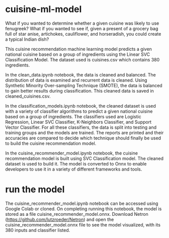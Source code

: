 # cuisine-ml-model

What if you wanted to determine whether a given cuisine was likely to use fenugreek? What if you wanted to see if, given a present of a grocery bag full of star anise, artichokes, cauliflower, and horseradish, you could create a typical Indian dish? 

This cuisine recommendation machine learning model predicts a given national cuisine based on a group of ingredients using the Linear SVC Classification Model. The dataset used is cuisines.csv which contains 380 ingredients. 

In the clean_data.ipynb notebook, the data is cleaned and balanced. The distribution of data is examined and recurrent data is cleaned. Using Synthetic Minority Over-sampling Technique (SMOTE), the data is balanced to gain better results during classification. This cleaned data is saved in cleaned_cuisines.csv.

In the classification_models.ipynb notebook, the cleaned dataset is used with a variety of classifier algorithms to predict a given national cuisine based on a group of ingredients. The classifiers used are Logistic Regression, Linear SVC Classifier, K-Neighbors Classifier, and Support Vector Classifier. For all these classifiers, the data is split into testing and training groups and the models are trained. The reports are printed and their accuracies are compared to decide which technique should finally be used to build the cuisine recommendation model. 

In the cuisine_recommender_model.ipynb notebook, the cuisine recommendation model is built using SVC Classification model. The cleaned dataset is used to build it. The model is converted to Onnx to enable developers to use it in a variety of different frameworks and tools.


# run the model
The cuisine_recommender_model.ipynb notebook can be accessed using Google Colab or cloned. On completing running this notebook, the model is stored as a file cuisine_recommender_model.onnx. Download Netron (https://github.com/lutzroeder/Netron) and open the cuisine_recommender_model.onnx file to see the model visualized, with its 380 inputs and classifier listed.
